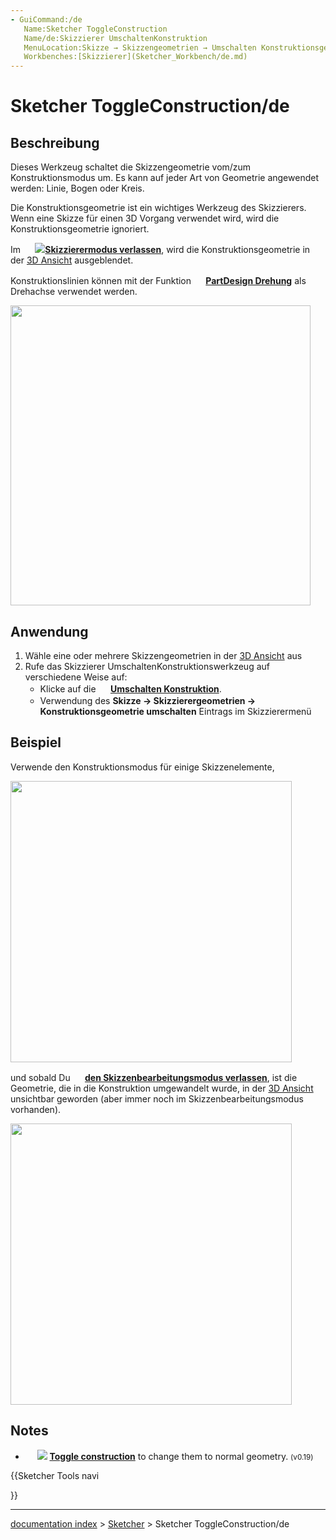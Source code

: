 ```yaml
---
- GuiCommand:/de
   Name:Sketcher ToggleConstruction
   Name/de:Skizzierer UmschaltenKonstruktion
   MenuLocation:Skizze → Skizzengeometrien → Umschalten Konstruktionsgeometrie
   Workbenches:[Skizzierer](Sketcher_Workbench/de.md)
---
```


# Sketcher ToggleConstruction/de


</div>

## Beschreibung

Dieses Werkzeug schaltet die Skizzengeometrie vom/zum Konstruktionsmodus um. Es kann auf jeder Art von Geometrie angewendet werden: Linie, Bogen oder Kreis.

Die Konstruktionsgeometrie ist ein wichtiges Werkzeug des Skizzierers. Wenn eine Skizze für einen 3D Vorgang verwendet wird, wird die Konstruktionsgeometrie ignoriert.

Im **<img src=images/Sketcher_EditSketch.svg style="width:16px"> <img src=images/Sketcher_LeaveSketch.svg style="width:Skizzenbearbeitungsmodus](Sketcher_EditSketch/de.md)** wird die Konstruktionsgeometrie blau dargestellt und wird nicht grün, wenn eine Skizze vollständig beschränkt ist. Sobald du **[16px">[Skizzierermodus verlassen](Sketcher_LeaveSketch/de.md)**, wird die Konstruktionsgeometrie in der [3D Ansicht](3D_view/de.md) ausgeblendet.

Konstruktionslinien können mit der Funktion **<img src=images/PartDesign_Revolution.svg style="width:16px"> [PartDesign Drehung](PartDesign_Revolution/de.md)** als Drehachse verwendet werden.

<img alt="" src=images/Sketcher_ConstructionMode_fr_01.png  style="width:480px;">

## Anwendung


<div class="mw-translate-fuzzy">

1.  Wähle eine oder mehrere Skizzengeometrien in der [3D Ansicht](3D_view/de.md) aus
2.  Rufe das Skizzierer UmschaltenKonstruktionswerkzeug auf verschiedene Weise auf:
    -   Klicke auf die **<img src=images/Sketcher_ToggleConstruction.svg style="width:16px"> [Umschalten Konstruktion](Sketcher_ToggleConstruction/de.md)**.
    -   Verwendung des **Skizze → Skizzierergeometrien → <img src=images/Sketcher_ToggleConstruction.svg style="width:16px"> Konstruktionsgeometrie umschalten** Eintrags im Skizzierermenü


</div>

## Beispiel

Verwende den Konstruktionsmodus für einige Skizzenelemente,

<img alt="" src=images/Sketcher_ConstructionMode_fr_01.png  style="width:450px;">

und sobald Du **<img src=images/Sketcher_LeaveSketch.svg style="width:16px"> [den Skizzenbearbeitungsmodus verlassen](Sketcher_LeaveSketch/de.md)**, ist die Geometrie, die in die Konstruktion umgewandelt wurde, in der [3D Ansicht](3D_view/de.md) unsichtbar geworden (aber immer noch im Skizzenbearbeitungsmodus vorhanden).

<img alt="" src=images/Sketcher_ConstructionMode_fr_02.png  style="width:450px;">

## Notes

-    **<img src=images/Sketcher_CreatePoint.svg style="width:16px"> <img src=images/Sketcher_ToggleConstruction.svg style="width:Create Point](Sketcher_CreatePoint.md)**will always create points in construction mode regardless of the toolbar toggle state, select the desired points in the [3D view](3D_view.md) after creation and click **[16px"> [Toggle construction](Sketcher_ToggleConstruction.md)** to change them to normal geometry. <small>(v0.19)</small> 





{{Sketcher Tools navi

}}

---
[documentation index](../README.md) > [Sketcher](Sketcher_Workbench.md) > Sketcher ToggleConstruction/de
